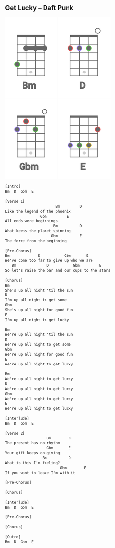 ## Get Lucky – Daft Punk

![Bm](https://raw.githubusercontent.com/Capevace/ukulele-chords/main/svgs/Bm.svg) ![D](https://raw.githubusercontent.com/Capevace/ukulele-chords/main/svgs/D.svg) ![Gbm](https://raw.githubusercontent.com/Capevace/ukulele-chords/main/svgs/Gbm.svg) ![E-3](https://raw.githubusercontent.com/Capevace/ukulele-chords/main/svgs/E-3.svg)

````
[Intro]
Bm  D  Gbm  E

[Verse 1]
                       Bm         D
Like the legend of the phoenix
                Gbm         E
All ends were beginnings 
                      Bm          D
What keeps the planet spinning
                     Gbm          E
The force from the beginning

[Pre-Chorus]
Bm             D           Gbm       E
We've come too far to give up who we are
   Bm              D           Gbm         E
So let's raise the bar and our cups to the stars

[Chorus]
Bm
She's up all night 'til the sun
D
I'm up all night to get some
Gbm
She's up all night for good fun
E
I'm up all night to get lucky

Bm
We're up all night 'til the sun
D
We're up all night to get some
Gbm
We're up all night for good fun
E
We're up all night to get lucky

Bm
We're up all night to get lucky
D
We're up all night to get lucky
Gbm
We're up all night to get lucky
E
We're up all night to get lucky

[Interlude]
Bm  D  Gbm  E

[Verse 2]
                   Bm        D
The present has no rhythm
                   Gbm       E
Your gift keeps on giving
                 Bm          D
What is this I'm feeling?
                         Gbm        E
If you want to leave I'm with it

[Pre-Chorus]

[Chorus]

[Interlude]
Bm  D  Gbm  E

[Pre-Chorus]

[Chorus]

[Outro]
Bm  D  Gbm  E
````

